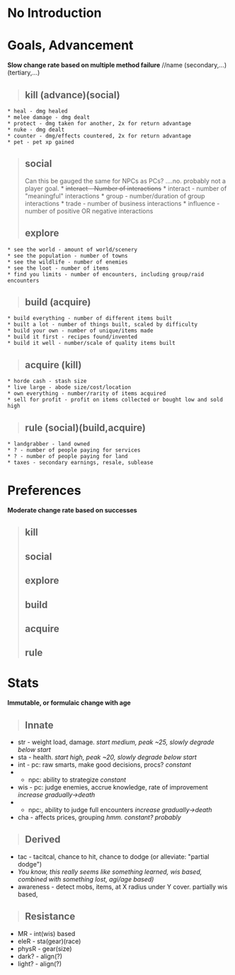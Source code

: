 # No Introduction #



# Goals, Advancement #
**Slow change rate based on multiple method failure**
//name (secondary,...)(tertiary,...)
> ## kill (advance)(social) ##
    * heal - dmg healed
    * melee damage - dmg dealt
    * protect - dmg taken for another, 2x for return advantage
    * nuke - dmg dealt
    * counter - dmg/effects countered, 2x for return advantage
    * pet - pet xp gained
> ## social ##
> Can this be gauged the same for NPCs as PCs?    ....no.  probably not a player goal.
    * ~~interact - Number of interactions~~
    * interact - number of "meaningful" interactions
    * group - number/duration of group interactions
    * trade - number of business interactions
    * influence - number of positive OR negative interactions
> ## explore ##
    * see the world - amount of world/scenery
    * see the population - number of towns
    * see the wildlife - number of enemies
    * see the loot - number of items
    * find you limits - number of encounters, including group/raid encounters
> ## build (acquire) ##
    * build everything - number of different items built
    * built a lot - number of things built, scaled by difficulty
    * build your own - number of unique/items made
    * build it first - recipes found/invented
    * build it well - number/scale of quality items built
> ## acquire (kill) ##
    * horde cash - stash size
    * live large - abode size/cost/location
    * own everything - number/rarity of items acquired
    * sell for profit - profit on items collected or bought low and sold high
> ## rule (social)(build,acquire) ##
    * landgrabber - land owned
    * ? - number of people paying for services
    * ? - number of people paying for land
    * taxes - secondary earnings, resale, sublease


# Preferences #
**Moderate change rate based on successes**
> ## kill ##
> ## social ##
> ## explore ##
> ## build ##
> ## acquire ##
> ## rule ##

# Stats #
**Immutable, or formulaic change with age**
> ## Innate ##
  * str - weight load, damage.  _start medium, peak ~25, slowly degrade below start_
  * sta - health.  _start high, peak ~20, slowly degrade below start_
  * int - pc: raw smarts, make good decisions, procs? _constant_
  * - npc: ability to strategize _constant_
  * wis - pc: judge enemies, accrue knowledge, rate of improvement _increase gradually->death_
  * - npc:, ability to judge full encounters _increase gradually->death_
  * cha - affects prices, grouping  _hmm.  constant?  probably_
> ## Derived ##
  * tac - tacitcal, chance to hit, chance to dodge (or alleviate: "partial dodge")
  * _You know, this really seems like something learned, wis based, combined with something lost, agi/age based)_
  * awareness - detect mobs, items, at X radius under Y cover.  partially wis based,

> ## Resistance ##
  * MR - int(wis) based
  * eleR - sta(gear)(race)
  * physR - gear(size)
  * dark? - align(?)
  * light? - align(?)